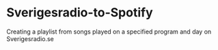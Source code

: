 Sverigesradio-to-Spotify
========================

Creating a playlist from songs played on a specified program and day on Sverigesradio.se
